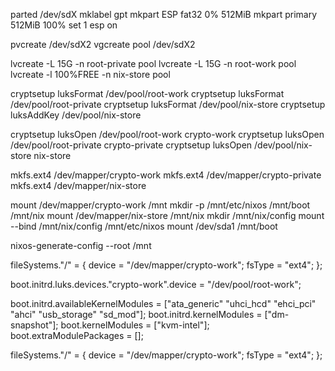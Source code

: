 parted /dev/sdX
mklabel gpt
mkpart ESP fat32 0% 512MiB
mkpart primary 512MiB 100%
set 1 esp on

pvcreate /dev/sdX2
vgcreate pool /dev/sdX2

lvcreate -L 15G -n root-private pool
lvcreate -L 15G -n root-work pool
lvcreate -l 100%FREE -n nix-store pool

cryptsetup luksFormat /dev/pool/root-work
cryptsetup luksFormat /dev/pool/root-private
cryptsetup luksFormat /dev/pool/nix-store
cryptsetup luksAddKey /dev/pool/nix-store

cryptsetup luksOpen /dev/pool/root-work crypto-work
cryptsetup luksOpen /dev/pool/root-private crypto-private
cryptsetup luksOpen /dev/pool/nix-store nix-store

mkfs.ext4 /dev/mapper/crypto-work
mkfs.ext4 /dev/mapper/crypto-private
mkfs.ext4 /dev/mapper/nix-store

mount /dev/mapper/crypto-work /mnt
mkdir -p /mnt/etc/nixos /mnt/boot /mnt/nix
mount /dev/mapper/nix-store /mnt/nix
mkdir /mnt/nix/config
mount --bind /mnt/nix/config /mnt/etc/nixos
mount /dev/sda1 /mnt/boot

nixos-generate-config --root /mnt

fileSystems."/" =
  { device = "/dev/mapper/crypto-work";
    fsType = "ext4";
  };

boot.initrd.luks.devices."crypto-work".device = "/dev/pool/root-work";

boot.initrd.availableKernelModules = ["ata_generic" "uhci_hcd" "ehci_pci" "ahci" "usb_storage" "sd_mod"];
boot.initrd.kernelModules = ["dm-snapshot"];
boot.kernelModules = ["kvm-intel"];
boot.extraModulePackages = [];

fileSystems."/" = {
  device = "/dev/mapper/crypto-work";
  fsType = "ext4";
};
